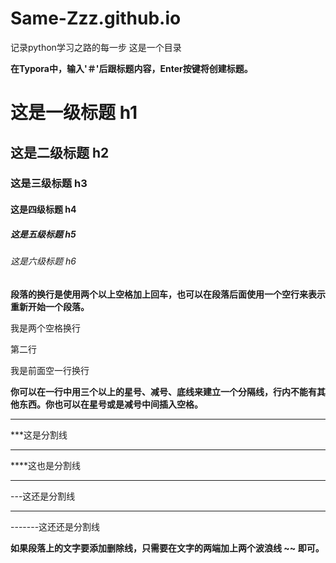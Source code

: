 # Same-Zzz.github.io
记录python学习之路的每一步
这是一个目录



**在Typora中，输入'＃'后跟标题内容，Enter按键将创建标题。**

# 	这是一级标题 h1<br/>

## 	这是二级标题 h2<br/>

### 	这是三级标题 h3<br/>

#### 	这是四级标题 h4<br/>

##### 	这是五级标题 h5<br/>

###### 	这是六级标题 h6<br/>



**段落的换行是使用两个以上空格加上回车，也可以在段落后面使用一个空行来表示重新开始一个段落。**

我是两个空格换行  

第二行



我是前面空一行换行





**你可以在一行中用三个以上的星号、减号、底线来建立一个分隔线，行内不能有其他东西。你也可以在星号或是减号中间插入空格。**

***

***这是分割线

****

****这也是分割线

---

---这还是分割线

------

-------这还还是分割线





**如果段落上的文字要添加删除线，只需要在文字的两端加上两个波浪线 ~~ 即可。**






